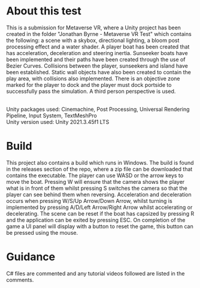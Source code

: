 # About this test

This is a submission for Metaverse VR, where a Unity project has been created in the folder "Jonathan Byrne - Metaverse VR Test" which contains the following: a scene with a skybox, directional lighting, a bloom post processing effect and a water shader. 
A player boat has been created that has acceleration, deceleration and steering inertia. Sunseeker boats have been implemented and their paths have been created through the use of Bezier Curves. Collisions between the player, sunseekers and island have been established.
Static wall objects have also been created to contain the play area, with collisions also implemented. There is an objective zone marked for the player to dock and the player must dock portside to successfully pass the simulation. A third person perspective is used.

<br>Unity packages used: Cinemachine, Post Processing, Universal Rendering Pipeline, Input System, TextMeshPro
<br>Unity version used: Unity 2021.3.45f1 LTS

# Build

This project also contains a build which runs in Windows. The build is found in the releases section of the repo, where a zip file can be downloaded that contains the executable. The player can use WASD or the arrow keys to move the boat. Pressing W will ensure that the camera shows the player what is in front of them whilst
pressing S switches the camera so that the player can see behind them when reversing. Acceleration and deceleration occurs when pressing W/S/Up Arrow/Down Arrow, whilst turning is implemented by pressing A/D/Left Arrow/Right Arrow whilst accelerating or decelerating. The scene can be reset if the boat has capsized by 
pressing R and the application can be exited by pressing ESC. On completion of the game a UI panel will display with a button to reset the game, this button can be pressed using the mouse.

# Guidance

C# files are commented and any tutorial videos followed are listed in the comments.
